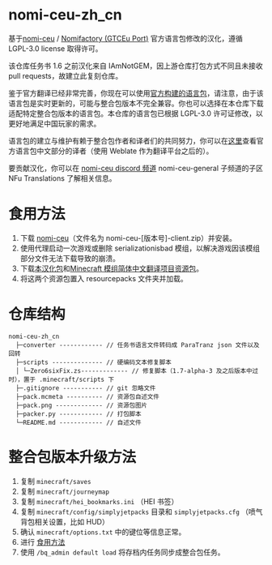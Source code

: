 # nomi-ceu-zh_cn

基于[nomi-ceu](https://github.com/Nomi-CEu/Nomi-CEu) / [Nomifactory (GTCEu Port)](https://www.curseforge.com/minecraft/modpacks/nomi-ceu) 官方语言包修改的汉化，遵循 LGPL-3.0 license 取得许可。

该仓库任务书 1.6 之前汉化来自 IAmNotGEM，因上游仓库打包方式不同且未接收 pull requests，故建立此复刻仓库。

鉴于官方翻译已经非常完善，你现在可以使用[官方构建的语言包](https://nightly.link/Nomi-CEu/Nomi-CEu-Translations/workflows/pushbuildpack/main?preview)，请注意，由于该语言包是实时更新的，可能与整合包版本不完全兼容。你也可以选择在本仓库下载适配特定整合包版本的语言包。本仓库的语言包已根据 LGPL-3.0 许可证修改，以更好地满足中国玩家的需求。

语言包的建立与维护有赖于整合包作者和译者们的共同努力，你可以在[这里](https://weblate.pantsu.moe/user/?q=translates:zh_Hans%20contributes:nomi-ceu-translations)查看官方语言包中文部分的译者（使用 Weblate 作为翻译平台之后的）。

要贡献汉化，你可以在 [nomi-ceu discord 频道](https://discord.com/invite/zwQzqP8b6q) nomi-ceu-general 子频道的子区 NFu Translations 了解相关信息。

# 食用方法

1. 下载 [nomi-ceu](https://github.com/Nomi-CEu/Nomi-CEu/releases)（文件名为 nomi-ceu-[版本号]-client.zip）并安装。
2. 使用代理启动一次游戏或删除 serializationisbad 模组，以解决游戏因该模组部分文件无法下载导致的崩溃。
3. 下载[本汉化包](https://github.com/zero6six/nomi-ceu-zh_cn/releases)和[Minecraft 模组简体中文翻译项目资源包](https://cfpa.site/)。
4. 将这两个资源包置入 resourcepacks 文件夹并加载。 

# 仓库结构

```text
nomi-ceu-zh_cn
  ├─converter ------------ // 任务书语言文件转码成 ParaTranz json 文件以及回转
  ├─scripts -------------- // 硬编码文本修复脚本
  │ └─Zero6sixFix.zs------------- // 修复脚本（1.7-alpha-3 及之后版本中过时），置于 .minecraft/scripts 下
  ├─.gitignore ----------- // git 忽略文件
  ├─pack.mcmeta ---------- // 资源包自述文件
  ├─pack.png ------------- // 资源包图片
  ├─packer.py ------------ // 打包脚本
  └─README.md ------------ // 自述文件
```

# 整合包版本升级方法

1. 复制 `minecraft/saves`
2. 复制 `minecraft/journeymap`
3. 复制 `minecraft/hei_bookmarks.ini` （HEI 书签）
4. 复制 `minecraft/config/simplyjetpacks` 目录和 `simplyjetpacks.cfg` （喷气背包相关设置，比如 HUD）
5. 确认 `minecraft/options.txt` 中的键位等信息正常。
6. 进行 [食用方法](#食用方法)
7. 使用 `/bq_admin default load` 将存档内任务同步成整合包任务。
